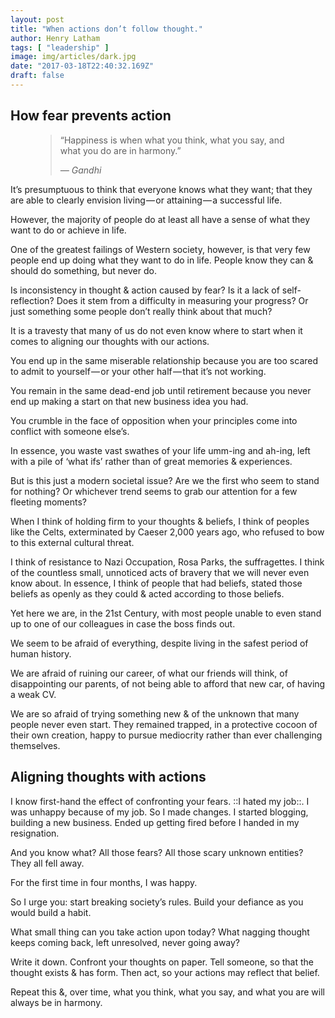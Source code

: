 ```yaml
---
layout: post
title: "When actions don’t follow thought."
author: Henry Latham
tags: [ "leadership" ]
image: img/articles/dark.jpg
date: "2017-03-18T22:40:32.169Z"
draft: false
---
```



## How fear prevents action


<figure>
	<blockquote>
		<p>“Happiness is when what you think, what you say, and what you do are in harmony.”</p>
		<footer>
			<cite>― Gandhi</cite>
		</footer>
	</blockquote>
</figure>


It’s presumptuous to think that everyone knows what they want; that they are able to clearly envision living — or attaining — a successful life.

However, the majority of people do at least all have a sense of what they want to do or achieve in life.

One of the greatest failings of Western society, however, is that very few people end up doing what they want to do in life. People know they can & should do something, but never do.

Is inconsistency in thought & action caused by fear? Is it a lack of self-reflection? Does it stem from a difficulty in measuring your progress? Or just something some people don’t really think about that much?

It is a travesty that many of us do not even know where to start when it comes to aligning our thoughts with our actions.

You end up in the same miserable relationship because you are too scared to admit to yourself — or your other half — that it’s not working.

You remain in the same dead-end job until retirement because you never end up making a start on that new business idea you had.

You crumble in the face of opposition when your principles come into conflict with someone else’s.

In essence, you waste vast swathes of your life umm-ing and ah-ing, left with a pile of ‘what ifs’ rather than of great memories & experiences.

But is this just a modern societal issue? Are we the first who seem to stand for nothing? Or whichever trend seems to grab our attention for a few fleeting moments?

When I think of holding firm to your thoughts & beliefs, I think of peoples like the Celts, exterminated by Caeser 2,000 years ago, who refused to bow to this external cultural threat.

I think of resistance to Nazi Occupation, Rosa Parks, the suffragettes. I think of the countless small, unnoticed acts of bravery that we will never even know about. In essence, I think of people that had beliefs, stated those beliefs as openly as they could & acted according to those beliefs.

Yet here we are, in the 21st Century, with most people unable to even stand up to one of our colleagues in case the boss finds out.

We seem to be afraid of everything, despite living in the safest period of human history.

We are afraid of ruining our career, of what our friends will think, of disappointing our parents, of not being able to afford that new car, of having a weak CV.

We are so afraid of trying something new & of the unknown that many people never even start. They remained trapped, in a protective cocoon of their own creation, happy to pursue mediocrity rather than ever challenging themselves.


## Aligning thoughts with actions

I know first-hand the effect of confronting your fears. ::I hated my job::. I was unhappy because of my job. So I made changes. I started blogging, building a new business. Ended up getting fired before I handed in my resignation.

And you know what? All those fears? All those scary unknown entities? They all fell away.

For the first time in four months, I was happy.

So I urge you: start breaking society’s rules. Build your defiance as you would build a habit.

What small thing can you take action upon today? What nagging thought keeps coming back, left unresolved, never going away?

Write it down. Confront your thoughts on paper. Tell someone, so that the thought exists & has form. Then act, so your actions may reflect that belief.

Repeat this &, over time, what you think, what you say, and what you are will always be in harmony.
